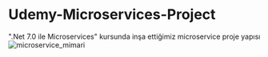 # Udemy-Microservices-Project
".Net 7.0 ile Microservices" kursunda inşa ettiğimiz microservice proje yapısı
![microservice_mimari](https://user-images.githubusercontent.com/46678087/114802958-42c15d80-9da7-11eb-8391-ba0abf87a1b1.png)

